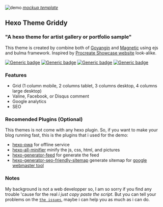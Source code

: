 ![demo](https://github.com/sira313/hexo-theme-griddy/raw/master/mockup.jpg)
[_mockup template_](https://www.freepik.com/free-psd/laptop-mobile-mock-up-design_1053178.htm)

## Hexo Theme Griddy

### "A hexo theme for artist gallery or portfolio sample"

This theme is created by combine both of [Goyangin](https://github.com/g3xx/goyangin) and [Magnetic](https://github.com/klugjo/hexo-theme-magnetic) using ejs and bulma framework. Inspired by [Procreate Showcase website](https://procreate.art/showcase) look-alike.

[![Generic badge](https://img.shields.io/badge/Demo-Aflasio-brightgreen.svg)](https://aflasio.netlify.com) [![Generic badge](https://img.shields.io/badge/Instalation-Read&nbsp;on&nbsp;Wiki-important.svg)](https://github.com/sira313/hexo-theme-griddy/wiki) [![Generic badge](https://img.shields.io/badge/Donate-Paypal-blueviolet.svg)](https://paypal.me/aflasio) [![Generic badge](https://img.shields.io/badge/Lisence-MIT-informational.svg)](https://github.com/sira313/hexo-theme-griddy/blob/master/LICENSE)

### Features
- Grid (1 column mobile, 2 columns tablet, 3 columns desktop, 4 columns large desktop)
- Valine, Facebook, or Disqus comment
- Google analytics
- SEO

### Recomended Plugins (Optional)
This themes is not come with any hexo plugin. So, if you want to make your blog running fast, this is the plugins that i used for the demo:
- [hexo-pwa](https://github.com/lavas-project/hexo-pwa) for offline service
- [hexo-all-minifier](https://github.com/chenzhutian/hexo-all-minifier) minify the js, css, html, and pictures
- [hexo-generator-feed](https://github.com/hexojs/hexo-generator-feed) for generate the feed
- [hexo-generator-seo-friendly-sitemap](https://github.com/ludoviclefevre/hexo-generator-seo-friendly-sitemap) generate sitemap for [google webmaster tool](https://search.google.com/search-console)

### Notes
My background is not a web developper so, I am so sorry if you find any trouble 'cause for the real _i just copy paste the script_. But you can tell your problems on the [`the issues`](https://github.com/sira313/hexo-theme-griddy/issues), maybe i can help you as much as i can do.
